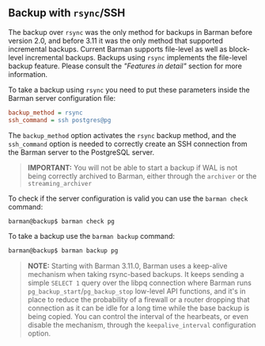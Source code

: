 ## Backup with `rsync`/SSH

The backup over `rsync` was the only method for backups in Barman before
version 2.0, and before 3.11 it was the only method that supported incremental
backups. Current Barman supports file-level as well as block-level incremental backups.
Backups using `rsync` implements the file-level backup feature. Please consult the
_"Features in detail"_ section for more information.

To take a backup using `rsync` you need to put these parameters inside
the Barman server configuration file:

``` ini
backup_method = rsync
ssh_command = ssh postgres@pg
```

The `backup_method` option activates the `rsync` backup method, and
the `ssh_command` option is needed to correctly create an SSH
connection from the Barman server to the PostgreSQL server.

> **IMPORTANT:** You will not be able to start a backup if WAL is not
> being correctly archived to Barman, either through the `archiver` or
> the `streaming_archiver`

To check if the server configuration is valid you can use the `barman
check` command:

``` bash
barman@backup$ barman check pg
```

To take a backup use the `barman backup` command:

``` bash
barman@backup$ barman backup pg
```

> **NOTE:**
> Starting with Barman 3.11.0, Barman uses a keep-alive mechanism when taking
> rsync-based backups. It keeps sending a simple `SELECT 1` query over the
> libpq connection where Barman runs `pg_backup_start`/`pg_backup_stop`
> low-level API functions, and it's in place to reduce the probability of a firewall or
> a router dropping that connection as it can be idle for a long time while the base
> backup is being copied. You can control the interval of the hearbeats, or even
> disable the mechanism, through the `keepalive_interval` configuration option.
